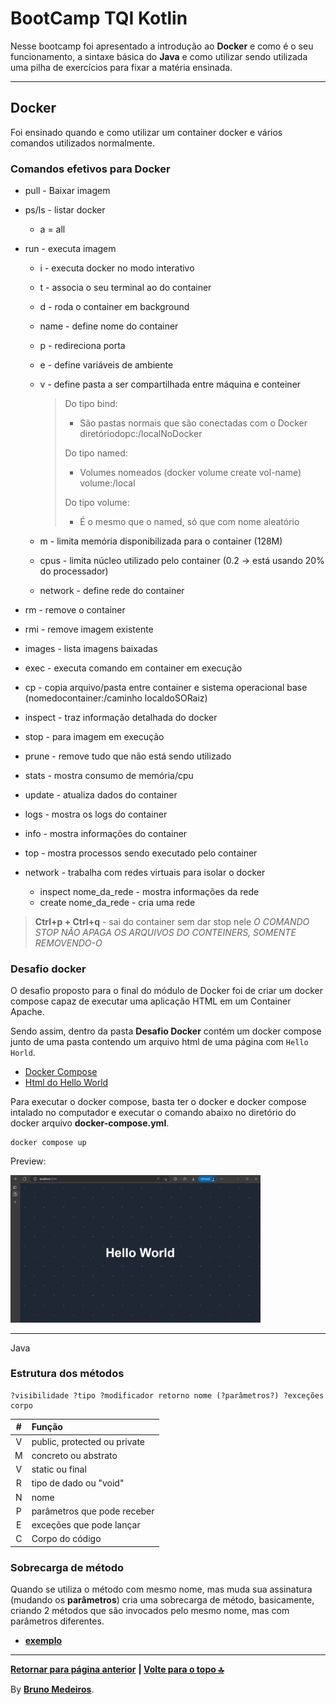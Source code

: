 # BootCamp TQI Kotlin

Nesse bootcamp foi apresentado a introdução ao **Docker** e como é o seu funcionamento, a sintaxe básica do **Java** e como utilizar sendo utilizada uma pilha de exercícios para fixar a matéria ensinada.

---

## Docker

Foi ensinado quando e como utilizar um container docker e vários comandos utilizados normalmente.

### Comandos efetivos para Docker

- pull - Baixar imagem
- ps/ls - listar docker
  - a = all
- run - executa imagem

  - i - executa docker no modo interativo
  - t - associa o seu terminal ao do container
  - d - roda o container em background
  - name - define nome do container
  - p - redireciona porta
  - e - define variáveis de ambiente
  - v - define pasta a ser compartilhada entre máquina e conteiner

    > Do tipo bind:
    >
    > - São pastas normais que são conectadas com o Docker diretóriodopc:/localNoDocker
    >
    > Do tipo named:
    >
    > - Volumes nomeados (docker volume create vol-name) volume:/local
    >
    > Do tipo volume:
    >
    > - É o mesmo que o named, só que com nome aleatório

  - m - limita memória disponibilizada para o container (128M)
  - cpus - limita núcleo utilizado pelo container (0.2 -> está usando 20% do processador)
  - network - define rede do container

- rm - remove o container
- rmi - remove imagem existente
- images - lista imagens baixadas
- exec - executa comando em container em execução
- cp - copia arquivo/pasta entre container e sistema operacional base (nomedocontainer:/caminho localdoSORaiz)
- inspect - traz informação detalhada do docker
- stop - para imagem em execução
- prune - remove tudo que não está sendo utilizado
- stats - mostra consumo de memória/cpu
- update - atualiza dados do container
- logs - mostra os logs do container
- info - mostra informações do container
- top - mostra processos sendo executado pelo container
- network - trabalha com redes virtuais para isolar o docker
  - inspect nome_da_rede - mostra informações da rede
  - create nome_da_rede - cria uma rede

> **Ctrl+p + Ctrl+q** - sai do container sem dar stop nele
> _O COMANDO STOP NÃO APAGA OS ARQUIVOS DO CONTEINERS, SOMENTE REMOVENDO-O_

### Desafio docker

O desafio proposto para o final do módulo de Docker foi de criar um docker compose capaz de executar uma aplicação HTML em um Container Apache.

Sendo assim, dentro da pasta **Desafio Docker** contém um docker compose junto de uma pasta contendo um arquivo html de uma página com `Hello Horld`.

- [Docker Compose](./Desafio%20Docker/docker-compose.yml)
- [Html do Hello World](./Desafio%20Docker/src/index.html)

Para executar o docker compose, basta ter o docker e docker compose intalado no computador e executar o comando abaixo no diretório do docker arquivo **docker-compose.yml**.

    docker compose up

Preview:

[<img width="400px" src="./Desafio%20Docker/Preview.png" />](./Desafio%20Docker/Preview.png 'Print da página criada no Apache')

---

Java

### Estrutura dos métodos

    ?visibilidade ?tipo ?modificador retorno nome (?parâmetros?) ?exceções corpo

|  #  | Função                       |
| :-: | :--------------------------- |
|  V  | public, protected ou private |
|  M  | concreto ou abstrato         |
|  V  | static ou final              |
|  R  | tipo de dado ou "void"       |
|  N  | nome                         |
|  P  | parâmetros que pode receber  |
|  E  | exceções que pode lançar     |
|  C  | Corpo do código              |

### Sobrecarga de método

Quando se utiliza o método com mesmo nome, mas muda sua assinatura (mudando os **parâmetros**) cria uma sobrecarga de método, basicamente, criando 2 métodos que são invocados pelo mesmo nome, mas com parâmetros diferentes.

- **[exemplo](./learn-java/src/edu/brunodemedeiros/exercises/Sobrecarga.java)**

---

**[Retornar para página anterior](../README.md)**
<strong> | <a href="#top">Volte para o topo 🔝</a> </strong>

By **[Bruno Medeiros](https://github.com/BrunoMedeiros14)**.
